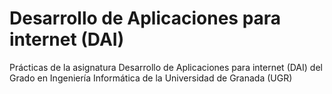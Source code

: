 # Desarrollo de Aplicaciones para internet (DAI)
Prácticas de la asignatura Desarrollo de Aplicaciones para internet (DAI) del Grado en Ingeniería Informática de la Universidad de Granada (UGR)
